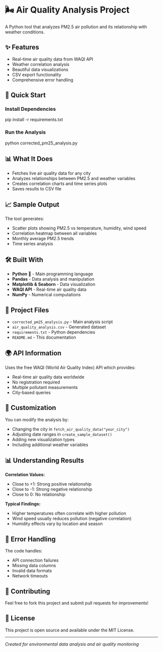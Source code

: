 # 🌬️ Air Quality Analysis Project

A Python tool that analyzes PM2.5 air pollution and its relationship with weather conditions.

## ✨ Features
- Real-time air quality data from WAQI API
- Weather correlation analysis  
- Beautiful data visualizations
- CSV export functionality
- Comprehensive error handling

## 🚀 Quick Start

### Install Dependencies
pip install -r requirements.txt
### Run the Analysis
python corrected_pm25_analysis.py

## 📊 What It Does
- Fetches live air quality data for any city
- Analyzes relationships between PM2.5 and weather variables
- Creates correlation charts and time series plots
- Saves results to CSV file

## 📈 Sample Output
The tool generates:
- Scatter plots showing PM2.5 vs temperature, humidity, wind speed
- Correlation heatmap between all variables
- Monthly average PM2.5 trends
- Time series analysis

## 🛠️ Built With
- **Python** 🐍 - Main programming language
- **Pandas** - Data analysis and manipulation
- **Matplotlib & Seaborn** - Data visualization
- **WAQI API** - Real-time air quality data
- **NumPy** - Numerical computations

## 📁 Project Files
- `corrected_pm25_analysis.py` - Main analysis script
- `air_quality_analysis.csv` - Generated dataset  
- `requirements.txt` - Python dependencies
- `README.md` - This documentation

## 🌍 API Information
Uses the free WAQI (World Air Quality Index) API which provides:
- Real-time air quality data worldwide
- No registration required
- Multiple pollutant measurements
- City-based queries

## 🔧 Customization
You can modify the analysis by:
- Changing the city in `fetch_air_quality_data("your_city")`
- Adjusting date ranges in `create_sample_dataset()`
- Adding new visualization types
- Including additional weather variables

## 📊 Understanding Results
**Correlation Values:**
- Close to +1: Strong positive relationship
- Close to -1: Strong negative relationship  
- Close to 0: No relationship

**Typical Findings:**
- Higher temperatures often correlate with higher pollution
- Wind speed usually reduces pollution (negative correlation)
- Humidity effects vary by location and season

## 🚨 Error Handling
The code handles:
- API connection failures
- Missing data columns
- Invalid data formats
- Network timeouts

## 🤝 Contributing
Feel free to fork this project and submit pull requests for improvements!

## 📄 License
This project is open source and available under the MIT License.

---
*Created for environmental data analysis and air quality monitoring*
